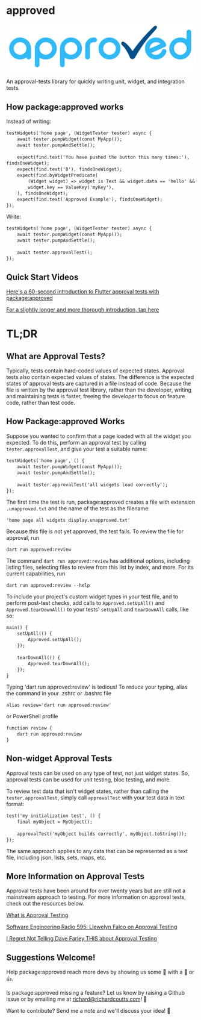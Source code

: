 # approved

![approved](https://raw.githubusercontent.com/buttonsrtoys/approved/main/assets/approved_logo.png)

An approval-tests library for quickly writing unit, widget, and integration tests.

## How package:approved works

Instead of writing:

    testWidgets('home page', (WidgetTester tester) async {
        await tester.pumpWidget(const MyApp());
        await tester.pumpAndSettle();

        expect(find.text('You have pushed the button this many times:'), findsOneWidget);
        expect(find.text('0'), findsOneWidget);
        expect(find.byWidgetPredicate(
            (Widget widget) => widget is Text && widget.data == 'hello' && 
            widget.key == ValueKey('myKey'),
        ), findsOneWidget);
        expect(find.text('Approved Example'), findsOneWidget);
    });

Write:

    testWidgets('home page', (WidgetTester tester) async {
        await tester.pumpWidget(const MyApp());
        await tester.pumpAndSettle();

        await tester.approvalTest();
    });

## Quick Start Videos

[Here's a 60-second introduction to Flutter approval tests with package:approved](https://youtu.be/pcku-ZZPevE)

[For a slightly longer and more thorough introduction, tap here](https://youtu.be/XHxqxrq_52g)

# TL;DR

## What are Approval Tests?

Typically, tests contain hard-coded values of expected states. Approval tests also contain 
expected values of states. The difference is the expected states of approval tests are captured 
in a file instead of code. 
Because the file is written by the approval test library, rather than the developer, writing and
maintaining tests is faster, freeing the developer to focus on feature code, rather than test
code.

## How Package:approved Works

Suppose you wanted to confirm that a page loaded with all the widget you expected. To do this,
perform an approval test by calling `tester.approvalTest`, and give your test a suitable name:

    testWidgets('home page', () {
        await tester.pumpWidget(const MyApp());
        await tester.pumpAndSettle();

        await tester.approvalTest('all widgets load correctly');
    });

The first time the test is run, package:approved creates a file with extension `.unapproved.txt` and 
the name of the test as the filename:

    'home page all widgets display.unapproved.txt'

Because this file is not yet approved, the test fails. To review the file for approval, run

    dart run approved:review

The command `dart run approved:review` has additional options, including listing files, selecting
files to review from this list by index, and more. For its current capabilities, run 

    dart run approved:review --help

To include your project's custom widget types in your test file, and to perform post-test checks, add
calls to `Approved.setUpAll()` and `Approved.tearDownAll()` to your tests' `setUpAll` and
`tearDownAll` calls, like so:

    main() {
        setUpAll(() {
            Approved.setUpAll();
        });

        tearDownAll(() {
            Approved.tearDownAll();
        });
    }

Typing 'dart run approved:review' is tedious! To reduce your typing, alias the command in your 
.zshrc or .bashrc file

    alias review='dart run approved:review'

or PowerShell profile

    function review {
        dart run approved:review
    }

## Non-widget Approval Tests

Approval tests can be used on any type of test, not just widget states. So, approval tests can be 
used for unit testing, bloc testing, and more. 

To review test data that isn't widget states, rather than calling the `tester.approvalTest`, simply
call `approvalTest` with your test data in text format:

    test('my initialization test', () {
        final myObject = MyObject();

        approvalTest('myObject builds correctly', myObject.toString());
    });

The same approach applies to any data that can be represented as a text file, including json, lists,
sets, maps, etc.

## More Information on Approval Tests

Approval tests have been around for over twenty years but are still not a mainstream approach to 
testing. For more information on approval tests, check out the resources below.

[What is Approval Testing](https://www.linkedin.com/pulse/what-approval-testing-john-ferguson-smart/)

[Software Engineering Radio 595: Llewelyn Falco on Approval Testing](https://se-radio.net/2023/12/se-radio-595-llewelyn-falco-on-approval-testing/)

[I Regret Not Telling Dave Farley THIS about Approval Testing](https://www.youtube.com/watch?v=jOuqE_o9rmg)

## Suggestions Welcome!

Help package:approved reach more devs by showing us some 💙 with a 🌟 or 👍.

Is package:approved missing a feature? Let us know by raising a Github issue or by emailing me at 
richard@richardcoutts.com! 🙌

Want to contribute? Send me a note and we'll discuss your idea! 🎉